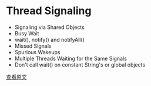 # Thread Signaling

* Signaling via Shared Objects
* Busy Wait
* wait(), notify() and notifyAll()
* Missed Signals
* Spurious Wakeups
* Multiple Threads Waiting for the Same Signals
* Don't call wait() on constant String's or global objects

[查看原文](http://tutorials.jenkov.com/java-concurrency/thread-signaling.html)